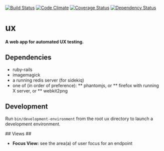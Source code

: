 [![Build Status](https://travis-ci.org/beneills/ux.svg?branch=master)](https://travis-ci.org/beneills/ux)
[![Code Climate](https://codeclimate.com/github/beneills/ux/badges/gpa.svg)](https://codeclimate.com/github/beneills/ux)
[![Coverage Status](https://coveralls.io/repos/github/beneills/ux/badge.svg?branch=development)](https://coveralls.io/github/beneills/ux?branch=development)
[![Dependency Status](https://gemnasium.com/beneills/ux.svg)](https://gemnasium.com/beneills/ux)

# ux #

__A web app for automated UX testing.__



## Dependencies ##


* ruby-rails
* imagemagick
* a running redis server (for sidekiq)
* one of (in order of preference):
** phantomjs, or
** firefox with running X server, or
** webkit2png

## Development ##

Run `bin/development-environment` from the root ux directory to launch a development environment.

## Views ##

* __Focus View:__ see the area(a) of user focus for an endpoint
